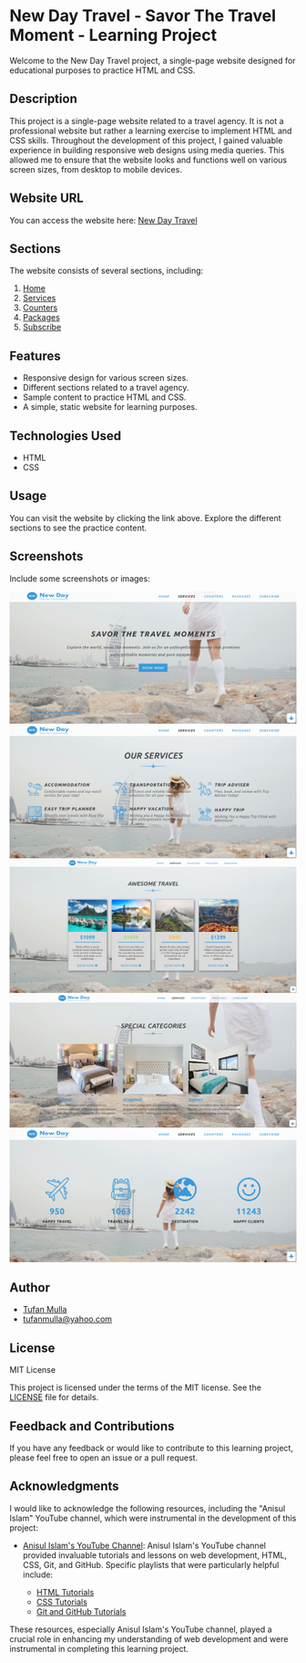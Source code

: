 # New Day Travel - Savor The Travel Moment - Learning Project

Welcome to the New Day Travel project, a single-page website designed for educational purposes to practice HTML and CSS.

## Description

This project is a single-page website related to a travel agency. It is not a professional website but rather a learning exercise to implement HTML and CSS skills. Throughout the development of this project, I gained valuable experience in building responsive web designs using media queries. This allowed me to ensure that the website looks and functions well on various screen sizes, from desktop to mobile devices.

## Website URL

You can access the website here: [New Day Travel](https://newdaytravel.netlify.app/)

## Sections

The website consists of several sections, including:

1. [Home](https://newdaytravel.netlify.app/#)
2. [Services](https://newdaytravel.netlify.app/#services)
3. [Counters](https://newdaytravel.netlify.app/#counters)
4. [Packages](https://newdaytravel.netlify.app/#packages)
5. [Subscribe](https://newdaytravel.netlify.app/#subscribe)

## Features

- Responsive design for various screen sizes.
- Different sections related to a travel agency.
- Sample content to practice HTML and CSS.
- A simple, static website for learning purposes.

## Technologies Used

- HTML
- CSS

## Usage

You can visit the website by clicking the link above. Explore the different sections to see the practice content.

## Screenshots

Include some screenshots or images:

![Mobile Screenshot](./IMAGES/screenshots/New-Day-TravelScreenshot1.png)
![Tablet Screenshot](./IMAGES/screenshots/New-Day-TravelScreenshot-2.png)
![Large Tablet Screenshot](./IMAGES/screenshots/New-Day-TravelScreenshot-3.png)
![Desktop Screenshot](./IMAGES/screenshots/New-Day-TravelScreenshot-4.png)
![Desktop Screenshot](./IMAGES/screenshots/New-Day-TravelScreenshot-5.png)

## Author

- [Tufan Mulla](https://www.tufanmulla.com/)
- tufanmulla@yahoo.com

## License

MIT License

This project is licensed under the terms of the MIT license. See the [LICENSE](LICENSE) file for details.

## Feedback and Contributions

If you have any feedback or would like to contribute to this learning project, please feel free to open an issue or a pull request.

## Acknowledgments

I would like to acknowledge the following resources, including the "Anisul Islam" YouTube channel, which were instrumental in the development of this project:

- [Anisul Islam's YouTube Channel](https://www.youtube.com/@anisul-islam): Anisul Islam's YouTube channel provided invaluable tutorials and lessons on web development, HTML, CSS, Git, and GitHub. Specific playlists that were particularly helpful include:

  - [HTML Tutorials](https://youtube.com/playlist?list=PLgH5QX0i9K3oHBr5dsumGwjUxByN5Lnw3&si=tvR-kyKSgasdg59N)
  - [CSS Tutorials](https://youtube.com/playlist?list=PLgH5QX0i9K3qjCBXjTmv7Xeh8MDUUVJDO&si=NS4YzG-CQEEXc0S9)
  - [Git and GitHub Tutorials](https://youtube.com/playlist?list=PLgH5QX0i9K3qAW8DT6I0XOxC23qnA4FL-&si=G-y9it1wMTrz2VvR)

These resources, especially Anisul Islam's YouTube channel, played a crucial role in enhancing my understanding of web development and were instrumental in completing this learning project.
